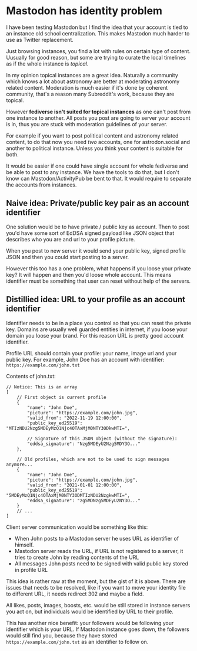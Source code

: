 # Mastodon has identity problem

I have been testing Mastodon but I find the idea that your account is tied to an instance old school centralization. This makes Mastodon much harder to use as Twitter replacement.

Just browsing instances, you find a lot with rules on certain type of content. Uusually for good reason, but some are trying to curate the local timelines as if the whole instance is _topical_.

In my opinion topical instances are a great idea. Naturally a community which knows a lot about astronomy are better at moderating astronomy related content. Moderation is much easier if it's done by coherent community, that's a reason many Subreddit's work, because they are topical.

However **fediverse isn't suited for topical instances** as one can't post from one instance to another. All posts you post are going to server your account is in, thus you are stuck with moderation guidelines of your server.

For example if you want to post political content and astronomy related content, to do that now you need _two_ accounts, one for astrodon.social and another to political instance. Unless you think your content is suitable for both.

It would be easier if one could have single account for whole fediverse and be able to post to any instance. We have the tools to do that, but I don't know can Mastodon/ActivityPub be bent to that. It would require to separate the accounts from instances.

## Naive idea: Private/public key pair as an account identifier

One solution would be to have private / public key as account. Then to post you'd have some sort of EdDSA signed payload like JSON object that describes who you are and url to your profile picture.

When you post to new server it would send your public key, signed profile JSON and then you could start posting to a server.

However this too has a one problem, what happens if you loose your private key? It will happen and then you'd loose whole account. This means identifier must be something that user can reset without help of the servers.

## Distillied idea: URL to your profile as an account identifier

Identifier needs to be in a place you control so that you can reset the private key. Domains are usually well guarded entities in internet, if you loose your domain you loose your brand. For this reason URL is pretty good account identifier.

Profile URL should contain your profile: your name, image url and your public key. For example, John Doe has an account with identifier: `https://example.com/john.txt`

Contents of john.txt:

```jsonc
// Notice: This is an array
[
    // First object is current profile
    {
        "name": "John Doe",
        "picture": "https://example.com/john.jpg",
        "valid_from": "2022-11-19 12:00:00",
        "public_key_ed25519": "MTIzNDU2Nzg5MDEyMzQ1Njc4OTAxMjM0NTY3ODkwMTI=",

        // Signature of this JSON object (without the signature):
        "eddsa_signature": "Nzg5MDEyU2Nzg5MDY3O..."
    },

    // Old profiles, which are not to be used to sign messages anymore...
    {
        "name": "John Doe",
        "picture": "https://example.com/john.jpg",
        "valid_from": "2021-01-01 12:00:00",
        "public_key_ed25519": "5MDEyMzQ1Njc4OTAxMjM0NTY3ODMTIzNDU2NzgkwMTI=",
        "eddsa_signature": "zg5MDNzg5MDEyU2NY3O..."
    }
    // ...
]
```

Client server communication would be something like this:

-   When John posts to a Mastodon server he uses URL as identifier of himself.
-   Mastodon server reads the URL, if URL is not registered to a server, it tries to create John by reading contents of the URL
-   All messages John posts need to be signed with valid public key stored in profile URL

This idea is rather raw at the moment, but the gist of it is above. There are issues that needs to be resolved, like if you want to move your identity file to different URL, it needs redirect 302 and maybe a field.

All likes, posts, images, boosts, etc. would be still stored in instance servers you act on, but individuals would be identified by URL to their profile.

This has another nice benefit: your followers would be following your identifier which is your URL. If Mastodon instance goes down, the followers would still find you, because they have stored `https://example.com/john.txt` as an identifier to follow on.
